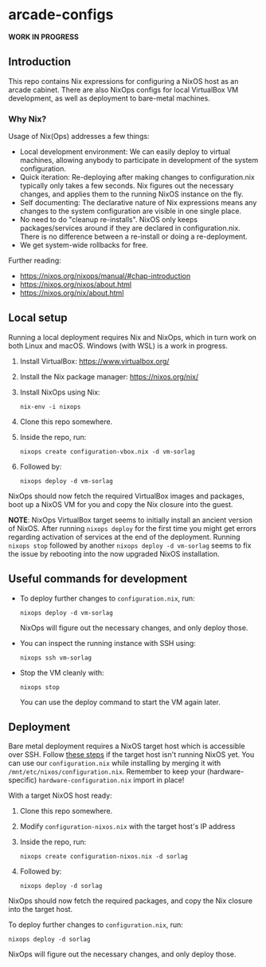 # arcade-configs

**WORK IN PROGRESS**

## Introduction

This repo contains Nix expressions for configuring a NixOS host as an arcade
cabinet. There are also NixOps configs for local VirtualBox VM development, as
well as deployment to bare-metal machines.

### Why Nix?

Usage of Nix(Ops) addresses a few things:

- Local development environment: We can easily deploy to virtual machines,
  allowing anybody to participate in development of the system configuration.
- Quick iteration: Re-deploying after making changes to configuration.nix
  typically only takes a few seconds. Nix figures out the necessary changes, and
  applies them to the running NixOS instance on the fly.
- Self documenting: The declarative nature of Nix expressions means any changes
  to the system configuration are visible in one single place.
- No need to do "cleanup re-installs". NixOS only keeps packages/services around
  if they are declared in configuration.nix. There is no difference between
  a re-install or doing a re-deployment.
- We get system-wide rollbacks for free.

Further reading:

- https://nixos.org/nixops/manual/#chap-introduction
- https://nixos.org/nixos/about.html
- https://nixos.org/nix/about.html

## Local setup

Running a local deployment requires Nix and NixOps, which in turn work on both
Linux and macOS. Windows (with WSL) is a work in progress.

1. Install VirtualBox: https://www.virtualbox.org/
2. Install the Nix package manager: https://nixos.org/nix/
3. Install NixOps using Nix:

    ```
    nix-env -i nixops
    ```

4. Clone this repo somewhere.
5. Inside the repo, run:

    ```
    nixops create configuration-vbox.nix -d vm-sorlag
    ```
6. Followed by:

    ```
    nixops deploy -d vm-sorlag
    ```

NixOps should now fetch the required VirtualBox images and packages, boot up
a NixOS VM for you and copy the Nix closure into the guest.

**NOTE**: NixOps VirtualBox target seems to initially install an ancient
version of NixOS. After running `nixops deploy` for the first time you might
get errors regarding activation of services at the end of the deployment.
Running `nixops stop` followed by another `nixops deploy -d vm-sorlag` seems to
fix the issue by rebooting into the now upgraded NixOS installation.

## Useful commands for development

- To deploy further changes to `configuration.nix`, run:

    ```
    nixops deploy -d vm-sorlag
    ```

  NixOps will figure out the necessary changes, and only deploy those.

- You can inspect the running instance with SSH using:

    ```
    nixops ssh vm-sorlag
    ```

- Stop the VM cleanly with:

    ```
    nixops stop
    ```

  You can use the deploy command to start the VM again later.

## Deployment

Bare metal deployment requires a NixOS target host which is accessible over
SSH. Follow [these
steps](https://nixos.org/nixos/manual/index.html#ch-installation) if the target
host isn't running NixOS yet. You can use our `configuration.nix` while
installing by merging it with `/mnt/etc/nixos/configuration.nix`.  Remember to
keep your (hardware-specific) `hardware-configuration.nix` import in place!

With a target NixOS host ready:

1. Clone this repo somewhere.
2. Modify `configuration-nixos.nix` with the target host's IP address
3. Inside the repo, run:

    ```
    nixops create configuration-nixos.nix -d sorlag
    ```
4. Followed by:

    ```
    nixops deploy -d sorlag
    ```

NixOps should now fetch the required packages, and copy the Nix closure into
the target host.

To deploy further changes to `configuration.nix`, run:

```
nixops deploy -d sorlag
```

NixOps will figure out the necessary changes, and only deploy those.
